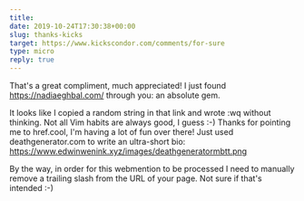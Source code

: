 ```yaml
---
title: 
date: 2019-10-24T17:30:38+00:00
slug: thanks-kicks
target: https://www.kickscondor.com/comments/for-sure
type: micro
reply: true
---
```

That's a great compliment, much appreciated!
I just found https://nadiaeghbal.com/ through you: an absolute gem. 

It looks like I copied a random string in that link and wrote :wq without thinking. Not all Vim habits are always good, I guess :-) Thanks for pointing me to href.cool, I'm having a lot of fun over there! Just used deathgenerator.com to write an ultra-short bio: https://www.edwinwenink.xyz/images/deathgeneratormbtt.png 

By the way, in order for this webmention to be processed I need to manually remove a trailing slash from the URL of your page. Not sure if that's intended :-)
